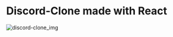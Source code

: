 # Discord-Clone made with React

<html>
  <img src="https://i.imgur.com/CYyMl9V.png" alt="discord-clone_img" />
</html>
